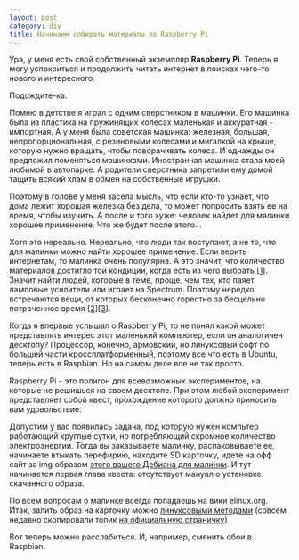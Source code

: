 ```yaml
---
layout: post
category: diy
title: Начинаем собирать материалы по Raspberry Pi
---
```


Ура,  у меня есть свой собственный экземпляр **Raspberry Pi**. Теперь я могу успокоиться и продолжить читать интернет в поисках чего-то нового и интересного.

<!--more-->

Подождите-ка. 

Помню в детстве я играл с одним сверстником в машинки. Его машинка была из пластика на пружинящих колесах маленькая и аккуратная - импортная. А у меня была советская машинка: железная, большая, непропорциональная, с резиновыми колесами и мигалкой на крыше, которую нужно вращать, чтобы поворачивать колеса. И однажды он предложил поменяться машинками. Иностранная машинка стала моей любимой в автопарке. А родители сверстника запретили ему домой тащить всякий хлам в обмен на собственные игрушки.
 
Поэтому в голове у меня засела мысль, что если кто-то узнает, что  дома лежит хорошая железка без дела, то может попросить взять ее на время, чтобы изучить. А после и того хуже: человек найдет для малинки хорошее применение. Что же будет после этого...

Хотя это нереально. Нереально, что люди так поступают, а не то, что для малинки можно найти хорошее применение. Если верить интернетам, то малинка очень популярна. А это значит, что количество материалов достигло той кондиции, когда есть из чего выбрать \[[1]\]. Значит найти людей, которые в теме, проще, чем тех, кто паяет ламповые усилители или играет на Spectrum. Поэтому нередко встречаются вещи, от которых бесконечно горестно за бесцельно потраченное время \[[2]\]\[[3]\].


Когда я впервые услышал о Raspberry Pi, то не понял какой может представлять интерес этот маленький компьютер, если он аналогичен десктопу? Процессор, конечно, армовский, но линуксовый софт по большей части кроссплатформенный, поэтому все что есть в Ubuntu, теперь есть в Raspbian. Но на самом деле все не так просто. 

Raspberry Pi - это полигон для всевозможных экспериментов, на которые не решишься на своем десктопе. При этом любой эксперимент представляет собой квест, прохождение которого должно приносить вам удовольствие. 

Допустим у вас появилась задача, под которую нужен компьтер работающий круглые сутки, но потребляющий скромное количество электроэнергии. Тогда вы заказываете малинку, распаковываете ее, начинаете втыкать перефирию, находите SD карточку, идете на офф сайт за img образом [этого вашего Дебиана для малинки][этот ваш Дебиан для малинки]. И тут начинается первая глава квеста: отсутствует мануал о установке скачанного образа.

По всем вопросам о малинке всегда попадаешь на вики elinux.org. Итак, залить образ на карточку можно [линуксовыми методами][линуксовые методы 1] (совсем недавно скопировали топик [на официальную страничку][линуксовые методы 2])

Вот теперь можно расслабиться. И, например, сменить обои в Raspbian.

[1]: http://makezine.com/2013/04/14/47-raspberry-pi-projects-to-inspire-your-next-build/
[2]: http://www.wired.com/2012/04/iny-printer-trend/
[3]: http://www.overclock.net/t/1387466/bit-tech-water-cooled-raspberry-pi-computer
[этот ваш Дебиан для малинки]:  http://www.raspberrypi.org/downloads/
[линуксовые методы 1]: http://elinux.org/RPi_Easy_SD_Card_Setup
[линуксовые методы 2]: http://www.raspberrypi.org/documentation/installation/installing-images/linux.md
